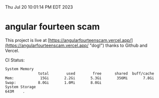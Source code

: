 Thu Jul 20 10:01:14 PM EDT 2023

# angular fourteen scam


This project is live at [https://angularfourteenscam.vercel.app/](https://angularfourteenscam.vercel.app/ "dog!") thanks to Github and Vercel.

CI Status: 

```bash
System Memory
               total        used        free      shared  buff/cache   available
Mem:            15Gi       2.2Gi       5.3Gi       356Mi       7.8Gi        12Gi
Swap:          8.0Gi       1.0Mi       8.0Gi
System Storage
643M	.
